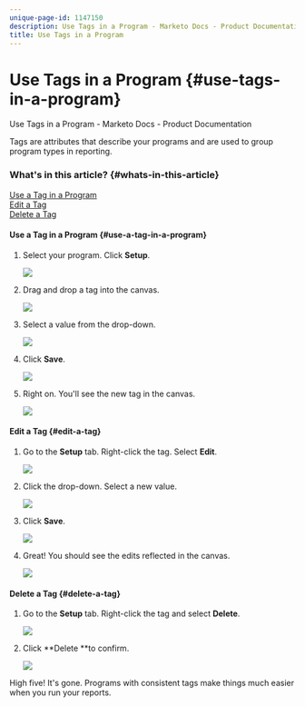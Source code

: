 ```yaml
---
unique-page-id: 1147150
description: Use Tags in a Program - Marketo Docs - Product Documentation
title: Use Tags in a Program
---
```


# Use Tags in a Program {#use-tags-in-a-program}

Use Tags in a Program - Marketo Docs - Product Documentation

Tags are attributes that describe your programs and are used to group program types in reporting.

### What's in this article? {#whats-in-this-article}

[Use a Tag in a Program](#use-a-tag-in-a-program)  
[Edit a Tag](#edit-a-tag)  
[Delete a Tag](#delete-a-tag)

#### Use a Tag in a Program {#use-a-tag-in-a-program}

1. Select your program. Click **Setup**. 

   ![](assets/image2014-9-23-15-3a45-3a0.png)

1. Drag and drop a tag into the canvas.

   ![](assets/image2014-9-23-15-3a45-3a13.png)

1. Select a value from the drop-down. 

   ![](assets/image2014-9-23-15-3a45-3a30.png)

1. Click **Save**. 

   ![](assets/image2014-9-23-15-3a45-3a36.png)

1. Right on. You'll see the new tag in the canvas.

   ![](assets/image2014-9-23-15-3a45-3a47.png)

#### Edit a Tag {#edit-a-tag}

1. Go to the **Setup** tab. Right-click the tag. Select **Edit**. 

   ![](assets/image2014-9-23-15-3a45-3a53.png)

1. Click the drop-down. Select a new value. 

   ![](assets/image2014-9-23-15-3a46-3a12.png)

1. Click **Save**. 

   ![](assets/image2014-9-23-15-3a46-3a25.png)

1. Great! You should see the edits reflected in the canvas. 

   ![](assets/image2014-9-23-15-3a46-3a35.png)

#### Delete a Tag  {#delete-a-tag}

1. Go to the **Setup** tab. Right-click the tag and select **Delete**.

   ![](assets/image2014-9-23-15-3a46-3a55.png)

1. Click **Delete **to confirm.

   ![](assets/image2014-9-23-15-3a47-3a8.png)

High five! It's gone. Programs with consistent tags make things much easier when you run your reports.
